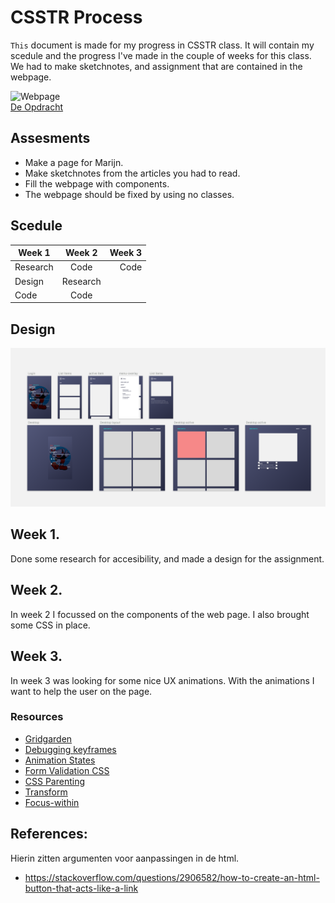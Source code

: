 # CSSTR Process
`This` document is made for my progress in CSSTR class.
It will contain my scedule and the progress I've made in the couple of weeks for this class.
We had to make sketchnotes, and assignment that are contained in the webpage.

![Webpage](webpage.png)  
[De Opdracht](https://senmetsu.github.io/cssttr/)

## Assesments
* Make a page for Marijn.
* Make sketchnotes from the articles you had to read.
* Fill the webpage with components.
* The webpage should be fixed by using no classes.


## Scedule
| Week 1        | Week 2|  Week 3  |
| ------------- |:-------------:| -----:|
| Research    | Code | Code |
| Design    | Research |
| Code | Code    |

## Design 
![design](design.png)

## Week 1.
Done some research for accesibility, and made a design for the assignment.

## Week 2.
In week 2 I focussed on the components of the web page. I also brought some CSS in place.

## Week 3.
In week 3 was looking for some nice UX animations. With the animations I want to help the user on the page.

### Resources
* [Gridgarden](http://cssgridgarden.com/)
* [Debugging keyframes](https://css-tricks.com/debugging-css-keyframe-animations/)
* [Animation States](https://css-tricks.com/css-animation-tricks/)
* [Form Validation CSS](https://css-tricks.com/form-validation-ux-html-css/)
* [CSS Parenting](https://css-tricks.com/parent-selectors-in-css/)
* [Transform](https://css-tricks.com/almanac/properties/t/transform/)
* [Focus-within](https://developer.mozilla.org/en-US/docs/Web/CSS/:focus-within)

## References:
Hierin zitten argumenten voor aanpassingen in de html.
* https://stackoverflow.com/questions/2906582/how-to-create-an-html-button-that-acts-like-a-link
